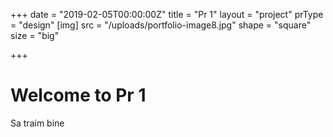 +++
date = "2019-02-05T00:00:00Z"
title = "Pr 1"
layout = "project"
prType = "design"
[img]
src = "/uploads/portfolio-image8.jpg"
shape = "square"
size = "big"

+++

# Welcome to Pr 1

Sa traim bine